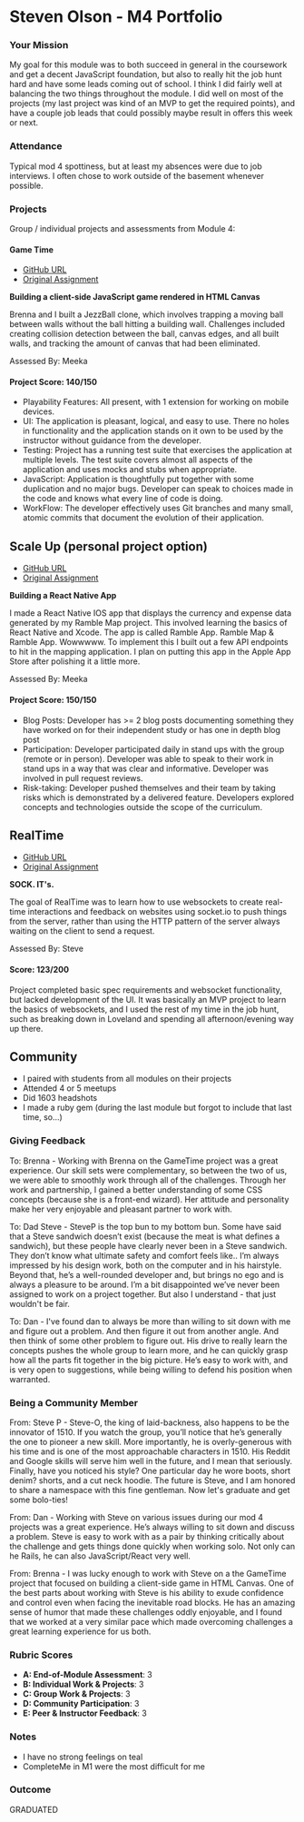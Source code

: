 # Steven Olson - M4 Portfolio

### Your Mission

My goal for this module was to both succeed in general in the coursework and get a decent JavaScript foundation, but also to really hit the job hunt hard and have some leads coming out of school. I think I did fairly well at balancing the two things throughout the module. I did well on most of the projects (my last project was kind of an MVP to get the required points), and have a couple job leads that could possibly maybe result in offers this week or next.

### Attendance

Typical mod 4 spottiness, but at least my absences were due to job interviews. I often chose to work outside of the basement whenever possible.

### Projects

Group / individual projects and assessments from Module 4:

#### Game Time

* [GitHub URL](https://github.com/SteveOscar/Jezz_Ball)
* [Original Assignment](https://github.com/turingschool/lesson_plans/blob/master/ruby_04-apis_and_scalability/gametime_project.markdown)

**Building a client-side JavaScript game rendered in HTML Canvas**

Brenna and I built a JezzBall clone, which involves trapping a moving ball between walls without the ball hitting a building wall. Challenges included creating collision detection between the ball, canvas edges, and all built walls, and tracking the amount of canvas that had been eliminated.

Assessed By: Meeka

#### Project Score: 140/150

* Playability Features: All present, with 1 extension for working on mobile devices.
* UI: The application is pleasant, logical, and easy to use. There no holes in functionality and the application stands on it own to be used by the instructor without guidance from the developer.
* Testing: Project has a running test suite that exercises the application at multiple levels. The test suite covers almost all aspects of the application and uses mocks and stubs when appropriate.
* JavaScript: Application is thoughtfully put together with some duplication and no major bugs. Developer can speak to choices made in the code and knows what every line of code is doing.  
* WorkFlow: The developer effectively uses Git branches and many small, atomic commits that document the evolution of their application.



## Scale Up (personal project option)

* [GitHub URL](https://github.com/SteveOscar/Ramble_App)
* [Original Assignment](https://github.com/turingschool/curriculum/blob/master/source/projects/the_scale_up.markdown)

**Building a React Native App**  

I made a React Native IOS app that displays the currency and expense data generated by my Ramble Map project. This involved learning the basics of React Native and Xcode. The app is called Ramble App. Ramble Map & Ramble App. Wowwwww. To implement this I built out a few API endpoints to hit in the mapping application. I plan on putting this app in the Apple App Store after polishing it a little more.

  Assessed By: Meeka

#### Project Score: 150/150

* Blog Posts: Developer has >= 2 blog posts documenting something they have worked on for their independent study or has one in depth blog post
* Participation: Developer participated daily in stand ups with the group (remote or in person). Developer was able to speak to their work in stand ups in a way that was clear and informative. Developer was involved in pull request reviews.
* Risk-taking: Developer pushed themselves and their team by taking risks which is demonstrated by a delivered feature. Developers explored concepts and technologies outside the scope of the curriculum.


## RealTime

* [GitHub URL](https://github.com/SteveOscar/websockets)
* [Original Assignment](https://github.com/turingschool/curriculum/blob/master/source/projects/real_time.markdown)

**SOCK. IT's.**

The goal of RealTime was to learn how to use websockets to create real-time interactions and feedback on websites using socket.io to push things from the server, rather than using the HTTP pattern of the server always waiting on the client to send a request.

Assessed By: Steve

#### Score: 123/200

Project completed basic spec requirements and websocket functionality, but lacked development of the UI. It was basically an MVP project to learn the basics of websockets, and I used the rest of my time in the job hunt, such as breaking down in Loveland and spending all afternoon/evening way up there.


## Community  

- I paired with students from all modules on their projects   
- Attended 4 or 5 meetups  
- Did 1603 headshots  
- I made a ruby gem (during the last module but forgot to include that last time, so...)

### Giving Feedback

To: Brenna -   Working with Brenna on the GameTime project was a great experience. Our skill sets were complementary, so between the two of us, we were able to smoothly work through all of the challenges. Through her work and partnership, I gained a better understanding of some CSS concepts (because she is a front-end wizard). Her attitude and personality make her very enjoyable and pleasant partner to work with.

To: Dad Steve -  SteveP is the top bun to my bottom bun. Some have said that a Steve sandwich doesn’t exist (because the meat is what defines a sandwich), but these people have clearly never been in a Steve sandwich. They don’t know what ultimate safety and comfort feels like..  I’m always impressed by his design work, both on the computer and in his hairstyle. Beyond that, he’s a well-rounded developer and, but brings no ego and is always a pleasure to be around. I’m a bit disappointed we’ve never been assigned to work on a project together.  But also I understand - that just wouldn't be fair.

To: Dan - I've found dan to always be more than willing to sit down with me and figure out a problem. And then figure it out from another angle. And then think of some other problem to figure out. His drive to really learn the concepts pushes the whole group to learn more, and he can quickly grasp how all the parts fit together in the big picture. He’s easy to work with, and is very open to suggestions, while being willing to defend his position when warranted.


### Being a Community Member

From: Steve P - Steve-O, the king of laid-backness, also happens to be the innovator of 1510. If you watch the group, you’ll notice that he’s generally the one to pioneer a new skill. More importantly, he is overly-generous with his time and is one of the most approachable characters in 1510. His Reddit and Google skills will serve him well in the future, and I mean that seriously. Finally, have you noticed his style? One particular day he wore boots, short denim? shorts, and a cut neck hoodie. The future is Steve, and I am honored to share a namespace with this fine gentleman. Now let's graduate and get some bolo-ties!

From: Dan - Working with Steve on various issues during our mod 4 projects was a great experience. He’s always willing to sit down and discuss a problem. Steve is easy to work with as a pair by thinking critically about the challenge and gets things done quickly when working solo. Not only can he Rails, he can also JavaScript/React very well.

From: Brenna - I was lucky enough to work with Steve on a the GameTime project that focused on building a client-side game in HTML Canvas. One of the best parts about working with Steve is his ability to exude confidence and control even when facing the inevitable road blocks. He has an amazing sense of humor that made these challenges oddly enjoyable, and I found that we worked at a very similar pace which made overcoming challenges a great learning experience for us both.

### Rubric Scores

* **A: End-of-Module Assessment**: 3
* **B: Individual Work & Projects**: 3
* **C: Group Work & Projects**: 3
* **D: Community Participation**: 3
* **E: Peer & Instructor Feedback**: 3

### Notes

* I have no strong feelings on teal
* CompleteMe in M1 were the most difficult for me

### Outcome

GRADUATED
